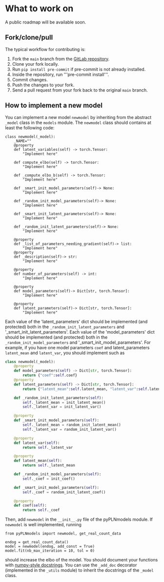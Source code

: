 # What to work on

A public roadmap will be available soon.


## Fork/clone/pull

The typical workflow for contributing is:

1. Fork the `main` branch from the [GitLab repository](https://forgemia.inra.fr/bbatardiere/pyplnmodels).
2. Clone your fork locally.
3. Run `pip install pre-commit` if pre-commit is not already installed.
4. Inside the repository, run '''pre-commit install'''.
5. Commit changes.
6. Push the changes to your fork.
7. Send a pull request from your fork back to the original `main` branch.

## How to implement a new model
You can implement a new model `newmodel` by inheriting from the abstract `_model` class in the `models` module.
The `newmodel` class should contains at least the following code:
```
class newmodel(_model):
    _NAME=""
    @property
    def latent_variables(self) -> torch.Tensor:
        "Implement here"

    def compute_elbo(self) -> torch.Tensor:
        "Implement here"

    def _compute_elbo_b(self) -> torch.Tensor:
        "Implement here"

    def _smart_init_model_parameters(self)-> None:
        "Implement here"

    def _random_init_model_parameters(self)-> None:
        "Implement here"

    def _smart_init_latent_parameters(self)-> None:
        "Implement here"

    def _random_init_latent_parameters(self)-> None:
        "Implement here"

    @property
    def _list_of_parameters_needing_gradient(self)-> list:
        "Implement here"
    @property
    def _description(self)-> str:
        "Implement here"

    @property
    def number_of_parameters(self) -> int:
        "Implement here"

    @property
    def model_parameters(self)-> Dict[str, torch.Tensor]:
        "Implement here"

    @property
    def latent_parameters(self)-> Dict[str, torch.Tensor]:
        "Implement here"
```
Each value of the 'latent_parameters' dict should be implemented (and protected) both in the
`_random_init_latent_parameters` and '_smart_init_latent_parameters'.
Each value of the 'model_parameters' dict should be implemented (and protected) both in the
`_random_init_model_parameters` and '_smart_init_model_parameters'.
For example, if you have one model parameters `coef` and latent_parameters `latent_mean` and `latent_var`, you should implement such as
```py
class newmodel(_model):
    @property
    def model_parameters(self) -> Dict[str, torch.Tensor]:
        return {"coef":self.coef}
    @property
    def latent_parameters(self) -> Dict[str, torch.Tensor]:
        return {"latent_mean":self.latent_mean, "latent_var":self.latent_var}

    def _random_init_latent_parameters(self):
        self._latent_mean = init_latent_mean()
        self._latent_var = init_latent_var()

    @property
    def _smart_init_model_parameters(self):
        self._latent_mean = random_init_latent_mean()
        self._latent_var = random_init_latent_var()

    @property
    def latent_var(self):
        return self._latent_var

    @property
    def latent_mean(self):
        return self._latent_mean

    def _random_init_model_parameters(self):
        self._coef = init_coef()

    def _smart_init_model_parameters(self):
        self._coef = random_init_latent_coef()

    @property
    def coef(self):
        return self._coef
```



Then, add `newmodel` in the `__init__.py` file of the pyPLNmodels module.
If `newmodel` is well implemented, running
```
from pyPLNmodels import newmodel, get_real_count_data

endog = get_real_count_data()
model = newmodel(endog, add_const = True)
model.fit(nb_max_iteration = 10, tol = 0)
```
should increase the elbo of the model. You should document your functions with
[numpy-style
docstrings](https://numpydoc.readthedocs.io/en/latest/format.html). You can use
the `_add_doc` decorator (implemented in the `_utils` module) to inherit the docstrings of the `_model` class.
